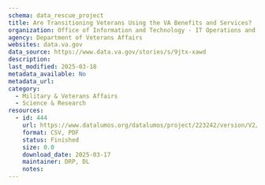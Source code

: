 ```yaml
---
schema: data_rescue_project 
title: Are Transitioning Veterans Using the VA Benefits and Services?
organization: Office of Information and Technology - IT Operations and Services (ITOPS)
agency: Department of Veterans Affairs
websites: data.va.gov
data_source: https://www.data.va.gov/stories/s/9jtx-xawd
description: 
last_modified: 2025-03-18
metadata_available: No
metadata_url: 
category:
  - Military & Veterans Affairs 
  - Science & Research 
resources:
  - id: 444
    url: https://www.datalumos.org/datalumos/project/223242/version/V2/view
    format: CSV, PDF
    status: Finished
    size: 0.0
    download_date: 2025-03-17
    maintainer: DRP, DL
    notes: 
---
```

